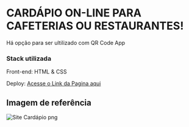 <h1> CARDÁPIO ON-LINE PARA CAFETERIAS OU RESTAURANTES! </h1>

<p> Há opção para ser ultilizado com QR Code App</p>

<h3>Stack utilizada</h3>

Front-end: HTML & CSS

Deploy: <a href="https://app.netlify.com/sites/jade-faun-5a47da/overview" target="_blank">Acesse o Link da Pagina aqui</a>

 <h2>Imagem de referência</h2>
 
 ![Site Cardápio png](https://user-images.githubusercontent.com/108701750/185726705-34857747-5eb3-47ec-bc5c-4aea7c4fd485.png)
 
